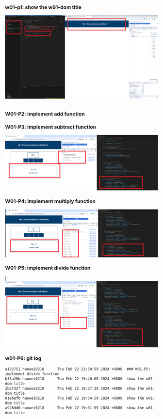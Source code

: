### w01-p1: show the w91-dom title

![](w01-p1.png)
```

```
### W01-P2: implement add function

### W01-P3: implement subtract function
 
![](w01-p3.png)
 
### W01-P4: implement multiply function
 
![](w01-p4.png)
 
### W01-P5: implement divide function
|
![](w01-p5.png)

### w01-P6: git log
```
a132751 haowei0218      Thu Feb 22 21:50:59 2024 +0800  ### W01-P5: implement divide function
b33a28b haowei0218      Thu Feb 22 19:40:06 2024 +0800  show the w01-dom title
2be732f haowei0218      Thu Feb 22 19:37:20 2024 +0800  show the w01-dom title
01ebefb haowei0218      Thu Feb 22 19:34:59 2024 +0800  show the w01-dom title
a926dd6 haowei0218      Thu Feb 22 19:31:59 2024 +0800  show the w01-dom title
```